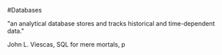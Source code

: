 #Databases 

"an analytical database stores and tracks historical and time-dependent data."

John L. Viescas, SQL for mere mortals, p